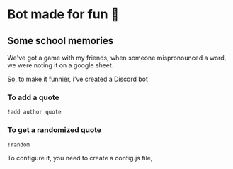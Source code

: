 # Bot made for fun :robot:

## Some school memories
We've got a game with my friends, when someone mispronounced a word, we were noting it on a google sheet. 

So, to make it funnier, i've created a Discord bot

### To add a quote
`!add author quote` <br>
 
 ### To get a randomized quote
 `!random`

 To configure it, you need to create a config.js file,